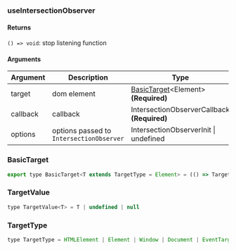### useIntersectionObserver

#### Returns

`() => void`: stop listening function

#### Arguments

| Argument | Description                              | Type                                                      | DefaultValue |
| -------- | ---------------------------------------- | --------------------------------------------------------- | ------------ |
| target   | dom element                              | [BasicTarget](#BasicTarget)&lt;Element&gt; **(Required)** | -            |
| callback | callback                                 | IntersectionObserverCallback **(Required)**               | -            |
| options  | options passed to `IntersectionObserver` | IntersectionObserverInit \| undefined                     | -            |

### BasicTarget

```js
export type BasicTarget<T extends TargetType = Element> = (() => TargetValue<T>) | TargetValue<T> | MutableRefObject<TargetValue<T>>
```

### TargetValue

```js
type TargetValue<T> = T | undefined | null
```

### TargetType

```js
type TargetType = HTMLElement | Element | Window | Document | EventTarget
```
